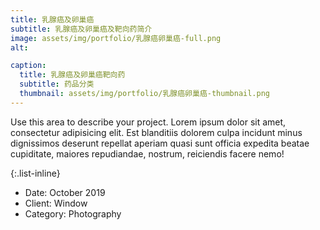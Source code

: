 ```yaml
---
title: 乳腺癌及卵巢癌
subtitle: 乳腺癌及卵巢癌及靶向药简介
image: assets/img/portfolio/乳腺癌卵巢癌-full.png
alt:

caption:
  title: 乳腺癌及卵巢癌靶向药
  subtitle: 药品分类
  thumbnail: assets/img/portfolio/乳腺癌卵巢癌-thumbnail.png
---
```

Use this area to describe your project. Lorem ipsum dolor sit amet, consectetur adipisicing elit. Est blanditiis dolorem culpa incidunt minus dignissimos deserunt repellat aperiam quasi sunt officia expedita beatae cupiditate, maiores repudiandae, nostrum, reiciendis facere nemo!

{:.list-inline}
- Date: October 2019
- Client: Window
- Category: Photography
